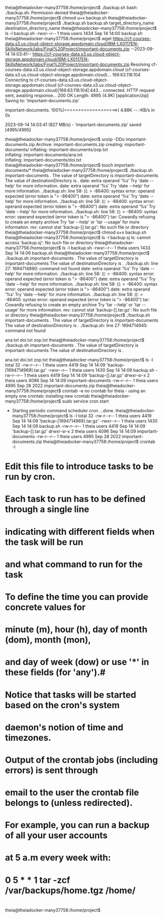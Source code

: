 theia@theiadocker-many37758:/home/project$ ./backup.sh
bash: ./backup.sh: Permission denied
theia@theiadocker-many37758:/home/project$ chmod u+x backup.sh
theia@theiadocker-many37758:/home/project$ ./backup.sh
backup.sh target_directory_name destination_directory_name
theia@theiadocker-many37758:/home/project$ ls -l backup.sh
-rwxr--r-- 1 theia users 1434 Sep 14 14:00 backup.sh
theia@theiadocker-many37758:/home/project$ wget https://cf-courses-data.s3.us.cloud-object-storage.appdomain.cloud/IBM-LX0117EN-SkillsNetwork/labs/Final%20Project/important-documents.zip
--2023-09-14 14:03:41--  https://cf-courses-data.s3.us.cloud-object-storage.appdomain.cloud/IBM-LX0117EN-SkillsNetwork/labs/Final%20Project/important-documents.zip
Resolving cf-courses-data.s3.us.cloud-object-storage.appdomain.cloud (cf-courses-data.s3.us.cloud-object-storage.appdomain.cloud)... 169.63.118.104
Connecting to cf-courses-data.s3.us.cloud-object-storage.appdomain.cloud (cf-courses-data.s3.us.cloud-object-storage.appdomain.cloud)|169.63.118.104|:443... connected.
HTTP request sent, awaiting response... 200 OK
Length: 4995 (4.9K) [application/zip]
Saving to: ‘important-documents.zip’

important-documents. 100%[===================>]   4.88K  --.-KB/s    in 0s      

2023-09-14 14:03:41 (827 MB/s) - ‘important-documents.zip’ saved [4995/4995]

theia@theiadocker-many37758:/home/project$ unzip -DDo important-documents.zip
Archive:  important-documents.zip
   creating: important-documents/
  inflating: important-documents/zop.txt  
  inflating: important-documents/ana.txt  
  inflating: important-documents/doi.txt  
theia@theiadocker-many37758:/home/project$ touch important-documents/*
theia@theiadocker-many37758:/home/project$ ./backup.sh important-documents .
The value of targetDirectory is important-documents
The value of destinationDirectory is .
date: extra operand ‘%s’
Try 'date --help' for more information.
date: extra operand ‘%s’
Try 'date --help' for more information.
./backup.sh: line 58: ((: > -86400: syntax error: operand expected (error token is "> -86400")
date: extra operand ‘%s’
Try 'date --help' for more information.
./backup.sh: line 58: ((: > -86400: syntax error: operand expected (error token is "> -86400")
date: extra operand ‘%s’
Try 'date --help' for more information.
./backup.sh: line 58: ((: > -86400: syntax error: operand expected (error token is "> -86400")
tar: Cowardly refusing to create an empty archive
Try 'tar --help' or 'tar --usage' for more information.
mv: cannot stat 'backup-[].tar.gz': No such file or directory
theia@theiadocker-many37758:/home/project$ chmod u+x backup.sh
theia@theiadocker-many37758:/home/project$ ls -l backup.sj
ls: cannot access 'backup.sj': No such file or directory
theia@theiadocker-many37758:/home/project$ ls -l backup.sh
-rwxr--r-- 1 theia users 1433 Sep 14 14:06 backup.sh
theia@theiadocker-many37758:/home/project$ ./backup.sh important-documents .
The value of targetDirectory is important-documents
The value of destinationDirectory is .
./backup.sh: line 27: 1694714890: command not found
date: extra operand ‘%s’
Try 'date --help' for more information.
./backup.sh: line 58: ((: > -86400: syntax error: operand expected (error token is "> -86400")
date: extra operand ‘%s’
Try 'date --help' for more information.
./backup.sh: line 58: ((: > -86400: syntax error: operand expected (error token is "> -86400")
date: extra operand ‘%s’
Try 'date --help' for more information.
./backup.sh: line 58: ((: > -86400: syntax error: operand expected (error token is "> -86400")
tar: Cowardly refusing to create an empty archive
Try 'tar --help' or 'tar --usage' for more information.
mv: cannot stat 'backup-[].tar.gz': No such file or directory
theia@theiadocker-many37758:/home/project$ ./backup.sh important-documents .
The value of targetDirectory is important-documents
The value of destinationDirectory is .
./backup.sh: line 27: 1694714945: command not found



ana.txt
doi.txt
zop.txt
theia@theiadocker-many37758:/home/project$ ./backup.sh important-documents .
The value of targetDirectory is important-documents
The value of destinationDirectory is .



ana.txt
doi.txt
zop.txt
theia@theiadocker-many37758:/home/project$ ls -l
total 32
-rw-r--r-- 1 theia users 4419 Sep 14 14:09 'backup-[1694714969].tar.gz'
-rwxr--r-- 1 theia users 1430 Sep 14 14:09  backup.sh
-rw-r--r-- 1 theia users 4419 Sep 14 14:09 'backup-[].tar.gz'
drwxr-sr-x 2 theia users 4096 Sep 14 14:09  important-documents
-rw-r--r-- 1 theia users 4995 Sep 28  2022  important-documents.zip
theia@theiadocker-many37758:/home/project$ crontab -e
no crontab for theia - using an empty one
crontab: installing new crontab
theia@theiadocker-many37758:/home/project$ sudo service cron start
 * Starting periodic command scheduler cron
   ...done.
theia@theiadocker-many37758:/home/project$ ls -l
total 32
-rw-r--r-- 1 theia users 4419 Sep 14 14:09 'backup-[1694714969].tar.gz'
-rwxr--r-- 1 theia users 1430 Sep 14 14:09  backup.sh
-rw-r--r-- 1 theia users 4419 Sep 14 14:09 'backup-[].tar.gz'
drwxr-sr-x 2 theia users 4096 Sep 14 14:09  important-documents
-rw-r--r-- 1 theia users 4995 Sep 28  2022  important-documents.zip
theia@theiadocker-many37758:/home/project$ crontab -l
# Edit this file to introduce tasks to be run by cron.
# 
# Each task to run has to be defined through a single line
# indicating with different fields when the task will be run
# and what command to run for the task
# 
# To define the time you can provide concrete values for
# minute (m), hour (h), day of month (dom), month (mon),
# and day of week (dow) or use '*' in these fields (for 'any').# 
# Notice that tasks will be started based on the cron's system
# daemon's notion of time and timezones.
# 
# Output of the crontab jobs (including errors) is sent through
# email to the user the crontab file belongs to (unless redirected).
# 
# For example, you can run a backup of all your user accounts
# at 5 a.m every week with:
# 0 5 * * 1 tar -zcf /var/backups/home.tgz /home/
# 
theia@theiadocker-many37758:/home/project$ 







